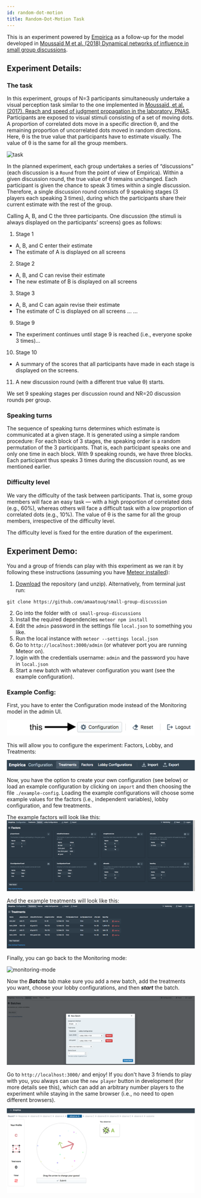 ```yaml
---
id: random-dot-motion
title: Random-Dot-Motion Task
---
```


This is an experiment powered by [Empirica](https://empirica.ly/) as a follow-up for the model developed in
[Moussaïd M et al. (2018) Dynamical networks of influence in small group discussions](http://journals.plos.org/plosone/article?id=10.1371/journal.pone.0190541).

## Experiment Details:

### The task

In this experiment, groups of N=3 participants simultaneously undertake a visual perception task similar to the one implemented in [Moussaïd, et al. (2017). Reach and speed of judgment propagation in the laboratory, PNAS](http://www.pnas.org/content/early/2017/03/28/1611998114.short). Participants are exposed to visual stimuli consisting of a set of moving dots. A proportion of correlated dots move in a specific direction θ, and the remaining proportion of uncorrelated dots moved in random directions. Here, θ is the true value that participants have to estimate visually. The value of θ is the same for all the group members.

![task][task-img]

[task-img]: https://www.researchgate.net/profile/Jiaxiang_Zhang/publication/230624328/figure/fig1/AS:214158353145856@1428070738125/Schematic-diagram-of-the-RDM-stimulus-with-different-motion-coherence-levels-In-each.png

In the planned experiment, each group undertakes a series of “discussions” (each discussion is a `Round` from the point of view of Empirica). Within a given discussion round, the true value of θ remains unchanged. Each participant is given the chance to speak 3 times within a single discussion. Therefore, a single discussion round consists of 9 speaking stages (3 players each speaking 3 times), during which the participants share their current estimate with the rest of the group.

Calling A, B, and C the three participants. One discussion (the stimuli is always displayed on the participants’ screens) goes as follows:

1. Stage 1

- A, B, and C enter their estimate
- The estimate of A is displayed on all screens

2. Stage 2

- A, B, and C can revise their estimate
- The new estimate of B is displayed on all screens

3. Stage 3

- A, B, and C can again revise their estimate
- The estimate of C is displayed on all screens
  ...
  ...

9. Stage 9

- The experiment continues until stage 9 is reached (i.e., everyone spoke 3 times)...

10. Stage 10

- A summary of the scores that all participants have made in each stage is displayed on the screens.

11. A new discussion round (with a different true value θ) starts.

We set 9 speaking stages per discussion round and NR=20 discussion rounds per group.

### Speaking turns

The sequence of speaking turns determines which estimate is communicated at a given stage. It is generated using a simple random procedure: For each block of 3 stages, the speaking order is a random permutation of the 3 participants. That is, each participant speaks one and only one time in each block. With 9 speaking rounds, we have three blocks. Each participant thus speaks 3 times during the discussion round, as we mentioned earlier.

### Difficulty level

We vary the difficulty of the task between participants. That is, some group members will face an easy task — with a high proportion of correlated dots (e.g., 60%), whereas others will face a difficult task with a low proportion of correlated dots (e.g., 10%). The value of θ is the same for all the group members, irrespective of the difficulty level.

The difficulty level is fixed for the entire duration of the experiment.

## Experiment Demo:

You and a group of friends can play with this experiment as we ran it by following these instructions (assuming you have [Meteor installed](https://www.meteor.com/install)):

1. [Download](https://github.com/amaatouq/small-group-discussion) the repository (and unzip). Alternatively, from terminal just run:

```ssh
git clone https://github.com/amaatouq/small-group-discussion
```

2. Go into the folder with `cd small-group-discussions`
3. Install the required dependencies `meteor npm install`
4. Edit the `admin` password in the settings file `local.json` to something you like.
5. Run the local instance with `meteor --settings local.json`
6. Go to `http://localhost:3000/admin` (or whatever port you are running Meteor on).
7. login with the credentials username: `admin` and the password you have in `local.json`
8. Start a new batch with whatever configuration you want (see the example configuration).

### Example Config:

First, you have to enter the Configuration mode instead of the Monitoring model in the admin UI.

![config-mode][config-mode-image]



[config-mode-image]: https://github.com/amaatouq/small-group-discussion/raw/master/readme_screenshots/configuration_mode.png

This will allow you to configure the experiment: Factors, Lobby, and Treatments:

![config-mode-inside][config-mode-inside-image]

[config-mode-inside-image]: https://github.com/amaatouq/small-group-discussion/raw/master/readme_screenshots/configuration_mode_inside.png

Now, you have the option to create your own configuration (see below) or load an example configuration by clicking on `import` and then choosing the file `./example-config`.
Loading the example configurations will choose some example values for the factors (i.e., independent variables), lobby configuration, and few treatments.

The example factors will look like this:
![factors][factors-img]

[factors-img]: https://github.com/amaatouq/small-group-discussion/raw/master/readme_screenshots/factors_example.png

And the example treatments will look like this:
![treatments][treatments-img]

[treatments-img]: https://github.com/amaatouq/small-group-discussion/raw/master/readme_screenshots/treatments_example.png

Finally, you can go back to the Monitoring mode:

![monitoring-mode][monitoring-mode-image]

[monitoring-mode-image]: https://github.com/amaatouq/small-group-discussion/raw/master/readme_screenshots/readme_screenshots/monitoring_mode.png

Now the **_Batchs_** tab make sure you add a new batch, add the treatments you want, choose your lobby configurations, and then **_start_** the batch.

![batches][batches-img]

[batches-img]: https://github.com/amaatouq/small-group-discussion/raw/master/readme_screenshots/new_batch.png

Go to `http://localhost:3000/` and enjoy! If you don't have 3 friends to play with you, you always can use the `new player` button in development (for more details see this), which can add an arbitrary number players to the experiment while staying in the same browser (i.e., no need to open different browsers).

![game][game-img]

[game-img]: https://github.com/amaatouq/small-group-discussion/raw/master/readme_screenshots/game.png
